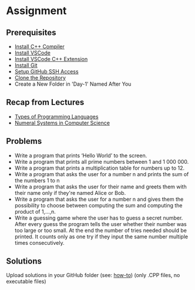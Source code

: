 # Assignment

## Prerequisites
- [Install C++ Compiler](https://code.visualstudio.com/docs/languages/cpp#_install-a-compiler)
- [Install VSCode](https://code.visualstudio.com/download)
- [Install VSCode C++ Extension](https://code.visualstudio.com/docs/languages/cpp#_install-the-extension)
- [Install Git](https://git-scm.com/book/en/v2/Getting-Started-Installing-Git)
- [Setup GitHub SSH Access](https://docs.github.com/en/authentication/connecting-to-github-with-ssh/adding-a-new-ssh-key-to-your-github-account)
- [Clone the Repository](git@github.com:FMI-2021-KN-7/Introduction-to-Programming.git)
- Create a New Folder in 'Day-1' Named After You

## Recap from Lectures
- [Types of Programming Languages](https://www.watelectronics.com/types-of-programming-languages-with-differences/)
- [Numeral Systems in Computer Science](https://en.wikipedia.org/wiki/Computer_number_format)

## Problems
- Write a program that prints ‘Hello World’ to the screen.
- Write a program that prints all prime numbers between 1 and 1 000 000.
- Write a program that prints a multiplication table for numbers up to 12.
- Write a program that asks the user for a number n and prints the sum of the numbers 1 to n
- Write a program that asks the user for their name and greets them with their name only if they're named Alice or Bob.
- Write a program that asks the user for a number n and gives them the possibility to choose between computing the sum and computing the product of 1,…,n.
- Write a guessing game where the user has to guess a secret number. After every guess the program tells the user whether their number was too large or too small. At the end the number of tries needed should be printed. It counts only as one try if they input the same number multiple times consecutively.

## Solutions
Upload solutions in your GitHub folder (see: [how-to](https://www.atlassian.com/git/tutorials/saving-changes/git-commit)) (only .CPP files, no executable files)
